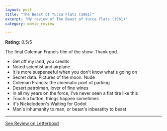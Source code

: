 ```yaml
---
layout: post
title: "The Beast of Yucca Flats (1961)"
excerpt: "My review of The Beast of Yucca Flats (1961)"
category: movie_review

---
```


**Rating:** 0.5/5

The final Coleman Francis film of the show. Thank god.

* Get off my land, you credits
* Noted scientist and airplane
* It is more suspenseful when you don't know what's going on
* Secret data. Pictures of the moon. Nude
* Coleman Francis: the cinematic poet of parking
* Desert patrolman, lover of fine wines
* In all my years on the force, I've never seen a flat tire like this
* Touch a button, things happen sometimes
* It's Nickelodeon's Waiting for Godot
* Man's inhumanity to man, or beast's inbeastity to beast

<hr>

[See Review on Letterboxd](https://boxd.it/5yJoT1)
